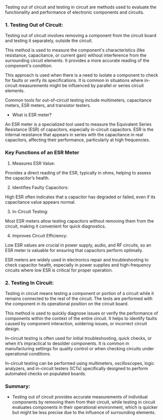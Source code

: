 Testing out of circuit and testing in circuit are methods used to evaluate the functionality and performance of electronic components and circuits.

### 1. Testing Out of Circuit:

   Testing out of circuit involves removing a component from the circuit board and testing it separately, outside the circuit.

   This method is used to measure the component's characteristics (like resistance, capacitance, or current gain) without interference from the surrounding circuit elements. It provides a more accurate reading of the component's  condition.

   This approach is  used when there is a need to isolate a component to check for faults or verify its specifications. It is common in situations where in-circuit measurements might be influenced by parallel or series circuit elements.

   Common tools for out-of-circuit testing include multimeters, capacitance meters, ESR meters, and transistor testers.

- What is ESR meter?

An ESR meter is a specialized tool used to measure the Equivalent Series Resistance (ESR) of capacitors, especially in-circuit capacitors. ESR is the internal resistance that appears in series with the capacitance in real capacitors, affecting their performance, particularly at high frequencies.

### Key Functions of an ESR Meter

1. Measures ESR Value: 

Provides a direct reading of the ESR, typically in ohms, helping to assess the capacitor’s health.

2. Identifies Faulty Capacitors: 

High ESR often indicates that a capacitor has degraded or failed, even if its capacitance value appears normal.

3. In-Circuit Testing: 

Most ESR meters allow testing capacitors without removing them from the circuit, making it convenient for quick diagnostics.

4. Improves Circuit Efficiency: 

Low ESR values are crucial in power supply, audio, and RF circuits, so an ESR meter is valuable for ensuring that capacitors perform optimally.

ESR meters are widely used in electronics repair and troubleshooting to check capacitor health, especially in power supplies and high-frequency circuits where low ESR is critical for proper operation.

### 2. Testing In Circuit:

   Testing in circuit means testing a component or portion of a circuit while it remains connected to the rest of the circuit. The tests are performed with the component in its operational position on the circuit board.

   This method is used to quickly diagnose issues or verify the performance of components within the context of the entire circuit. It helps to identify faults caused by component interaction, soldering issues, or incorrect circuit design.

   In-circuit testing is often used for initial troubleshooting, quick checks, or when it’s impractical to desolder components. It is common in manufacturing settings for quality control or when checking circuits under operational conditions.

   In-circuit testing can be performed using multimeters, oscilloscopes, logic analyzers, and in-circuit testers (ICTs) specifically designed to perform automated checks on populated boards.

### Summary:

- Testing out of circuit provides accurate measurements of individual components by removing them from their circuit, while testing in circuit evaluates components in their operational environment, which is quicker but might be less precise due to the influence of surrounding elements.
